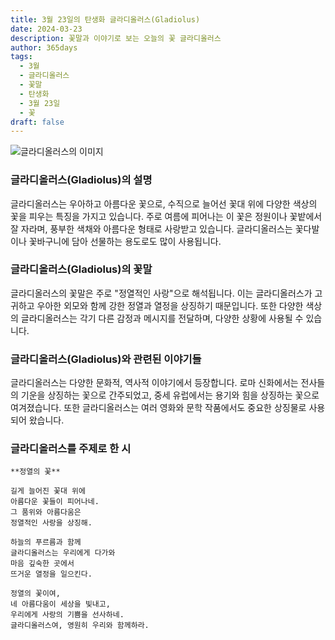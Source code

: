 ```yaml
---
title: 3월 23일의 탄생화 글라디올러스(Gladiolus)
date: 2024-03-23
description: 꽃말과 이야기로 보는 오늘의 꽃 글라디올러스
author: 365days
tags:
  - 3월
  - 글라디올러스
  - 꽃말
  - 탄생화
  - 3월 23일
  - 꽃
draft: false
---
```



![글라디올러스의 이미지](https://cdn.pixabay.com/photo/2020/07/13/18/56/flowers-5401735_1280.jpg#center)


### 글라디올러스(Gladiolus)의 설명

글라디올러스는 우아하고 아름다운 꽃으로, 수직으로 늘어선 꽃대 위에 다양한 색상의 꽃을 피우는 특징을 가지고 있습니다. 주로 여름에 피어나는 이 꽃은 정원이나 꽃밭에서 잘 자라며, 풍부한 색채와 아름다운 형태로 사랑받고 있습니다. 글라디올러스는 꽃다발이나 꽃바구니에 담아 선물하는 용도로도 많이 사용됩니다.

### 글라디올러스(Gladiolus)의 꽃말

글라디올러스의 꽃말은 주로 "정열적인 사랑"으로 해석됩니다. 이는 글라디올러스가 고귀하고 우아한 외모와 함께 강한 정열과 열정을 상징하기 때문입니다. 또한 다양한 색상의 글라디올러스는 각기 다른 감정과 메시지를 전달하며, 다양한 상황에 사용될 수 있습니다.

### 글라디올러스(Gladiolus)와 관련된 이야기들

글라디올러스는 다양한 문화적, 역사적 이야기에서 등장합니다. 로마 신화에서는 전사들의 기운을 상징하는 꽃으로 간주되었고, 중세 유럽에서는 용기와 힘을 상징하는 꽃으로 여겨졌습니다. 또한 글라디올러스는 여러 영화와 문학 작품에서도 중요한 상징물로 사용되어 왔습니다.

### 글라디올러스를 주제로 한 시

	**정열의 꽃**
	
	길게 늘어진 꽃대 위에  
	아름다운 꽃들이 피어나네.  
	그 품위와 아름다움은  
	정열적인 사랑을 상징해.
	
	하늘의 푸르름과 함께  
	글라디올러스는 우리에게 다가와  
	마음 깊숙한 곳에서  
	뜨거운 열정을 일으킨다.
	
	정열의 꽃이여,  
	네 아름다움이 세상을 빛내고,  
	우리에게 사랑의 기쁨을 선사하네.  
	글라디올러스여, 영원히 우리와 함께하라.
